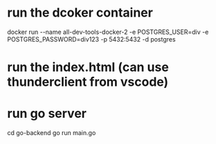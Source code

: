 # run the dcoker container

docker run --name all-dev-tools-docker-2 -e POSTGRES_USER=div -e POSTGRES_PASSWORD=div123 -p 5432:5432 -d postgres

# run the index.html (can use thunderclient from vscode)

# run go server

cd go-backend
go run main.go

